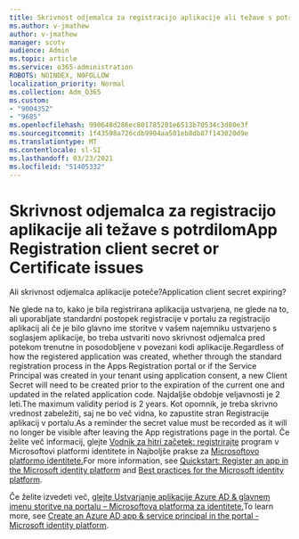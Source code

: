 ```yaml
---
title: Skrivnost odjemalca za registracijo aplikacije ali težave s potrdilom
ms.author: v-jmathew
author: v-jmathew
manager: scotv
audience: Admin
ms.topic: article
ms.service: o365-administration
ROBOTS: NOINDEX, NOFOLLOW
localization_priority: Normal
ms.collection: Adm_O365
ms.custom:
- "9004352"
- "9685"
ms.openlocfilehash: 990648d286ec801785201e6513b70534c3d80e3f
ms.sourcegitcommit: 1f43598a726cdb9904aa501eb8db87f143020d9e
ms.translationtype: MT
ms.contentlocale: sl-SI
ms.lasthandoff: 03/23/2021
ms.locfileid: "51405332"
---
```

# <a name="app-registration-client-secret-or-certificate-issues"></a><span data-ttu-id="3e140-102">Skrivnost odjemalca za registracijo aplikacije ali težave s potrdilom</span><span class="sxs-lookup"><span data-stu-id="3e140-102">App Registration client secret or Certificate issues</span></span>

<span data-ttu-id="3e140-103">Ali skrivnost odjemalca aplikacije poteče?</span><span class="sxs-lookup"><span data-stu-id="3e140-103">Application client secret expiring?</span></span>

<span data-ttu-id="3e140-104">Ne glede na to, kako je bila registrirana aplikacija ustvarjena, ne glede na to, ali uporabljate standardni postopek registracije v portalu za registracijo aplikacij ali če je bilo glavno ime storitve v vašem najemniku ustvarjeno s soglasjem aplikacije, bo treba ustvariti novo skrivnost odjemalca pred potekom trenutne in posodobljene v povezani kodi aplikacije.</span><span class="sxs-lookup"><span data-stu-id="3e140-104">Regardless of how the registered application was created, whether through the standard registration process in the Apps Registration portal or if the Service Principal was created in your tenant using application consent, a new Client Secret will need to be created prior to the expiration of the current one and updated in the related application code.</span></span> <span data-ttu-id="3e140-105">Najdaljše obdobje veljavnosti je 2 leti.</span><span class="sxs-lookup"><span data-stu-id="3e140-105">The maximum validity period is 2 years.</span></span> <span data-ttu-id="3e140-106">Kot opomnik, je treba skrivno vrednost zabeležiti, saj ne bo več vidna, ko zapustite stran Registracije aplikacij v portalu.</span><span class="sxs-lookup"><span data-stu-id="3e140-106">As a reminder the secret value must be recorded as it will no longer be visible after leaving the App registrations page in the portal.</span></span> <span data-ttu-id="3e140-107">Če želite več informacij, glejte [Vodnik za hitri začetek: registrirajte](https://docs.microsoft.com/azure/active-directory/develop/quickstart-register-app) program v Microsoftovi platformi identitete in Najboljše prakse za [Microsoftovo platformo identitete.](https://docs.microsoft.com/azure/active-directory/develop/identity-platform-integration-checklist#security)</span><span class="sxs-lookup"><span data-stu-id="3e140-107">For more information, see [Quickstart: Register an app in the Microsoft identity platform](https://docs.microsoft.com/azure/active-directory/develop/quickstart-register-app) and [Best practices for the Microsoft identity platform](https://docs.microsoft.com/azure/active-directory/develop/identity-platform-integration-checklist#security).</span></span>

<span data-ttu-id="3e140-108">Če želite izvedeti več, [glejte Ustvarjanje aplikacije Azure AD & glavnem imenu storitve na portalu – Microsoftova platforma za identitete.](https://docs.microsoft.com/azure/active-directory/develop/howto-create-service-principal-portal)</span><span class="sxs-lookup"><span data-stu-id="3e140-108">To learn more, see [Create an Azure AD app & service principal in the portal - Microsoft identity platform](https://docs.microsoft.com/azure/active-directory/develop/howto-create-service-principal-portal).</span></span>
